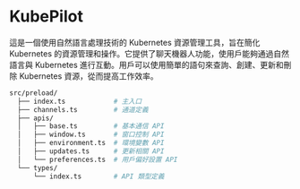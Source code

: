 # KubePilot

這是一個使用自然語言處理技術的 Kubernetes 資源管理工具，旨在簡化 Kubernetes 的資源管理和操作。它提供了聊天機器人功能，使用戶能夠通過自然語言與 Kubernetes 進行互動。用戶可以使用簡單的語句來查詢、創建、更新和刪除 Kubernetes 資源，從而提高工作效率。

```bash
src/preload/
  ├── index.ts            # 主入口
  ├── channels.ts         # 通道定義
  ├── apis/
  │   ├── base.ts         # 基本通信 API
  │   ├── window.ts       # 窗口控制 API
  │   ├── environment.ts  # 環境變數 API
  │   ├── updates.ts      # 更新相關 API
  │   └── preferences.ts  # 用戶偏好設置 API
  └── types/
      └── index.ts        # API 類型定義
```
